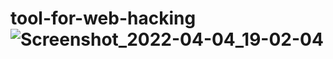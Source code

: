 # tool-for-web-hacking![Screenshot_2022-04-04_19-02-04](https://user-images.githubusercontent.com/102387043/161664477-b573e891-3045-4625-aad4-1426eeb89e9d.jpg)
